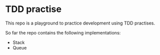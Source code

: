 # TDD practise
This repo is a playground to practice development using TDD practises.

So far the repo contains the following implementations:
* Stack
* Queue
